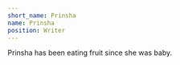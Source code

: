 ```yaml
---
short_name: Prinsha
name: Prinsha
position: Writer
---
```

Prinsha has been eating fruit since she was baby.